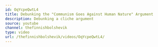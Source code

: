 ```yaml
---
id: OqYcpeQwtL4
title: Debunking the "Communism Goes Against Human Nature" Argument
description: Debunking a cliche argument
source: youtube
channel: thefinnishbolshevik
type: video
url: /thefinnishbolshevik/videos/OqYcpeQwtL4/
---
```

